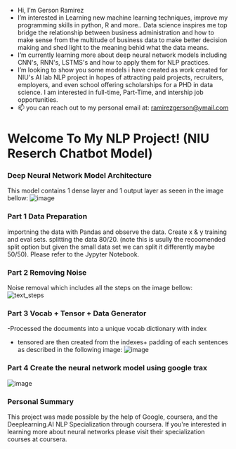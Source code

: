 - Hi, I’m Gerson Ramirez
- I’m interested in Learning new machine learning techniques, improve my programming skills in python, R and more.. Data science inspires me top bridge the relationship between business administration and how to make sense from the multitude of business data to make better decision making and shed light to the meaning behid what the data means.
- I’m currently learning more about deep neural network models including CNN's, RNN's, LSTMS's and how to apply them for NLP practices.
- I’m looking to show you some models i have created as work created for NIU's AI lab NLP project in hopes of attracting paid projects, recruiters, employers, and even school offering scholarships for a PHD in data science. I am interested in full-time, Part-Time, and intership job opportunities. 
- 📫 you can reach out to my personal email at: ramirezgerson@ymail.com

<!---
memora0101/memora0101 is a ✨ special ✨ repository because its `README.md` (this file) appears on your GitHub profile.
You can click the Preview link to take a look at your changes.
--->

# Welcome To My NLP Project! (NIU Reserch Chatbot Model)
### Deep Neural Network Model Architecture
This model contains 1 dense layer and 1 output layer as seeen in the image bellow:
![image](https://user-images.githubusercontent.com/65258221/113771716-5b67ae80-96e9-11eb-9c1a-7959998302db.png)

### Part 1 Data Preparation
importning the data with Pandas and observe the data.
Create x & y training and eval sets.
splitting the data 80/20. (note this is usully the recoomended split option but given the small data set we can split it differently maybe 50/50).
Please refer to the Jypyter Notebook.

### Part 2 Removing Noise
Noise removal which includes all the steps on the image bellow:
![text_steps](https://user-images.githubusercontent.com/65258221/113777386-9faa7d00-96f0-11eb-8221-8792507cb86c.png)

### Part 3 Vocab + Tensor + Data Generator
-Processed the documents into a unique vocab dictionary with index
- tensored are then created from the indexes+ padding of each sentences as described in the following image:
![image](https://user-images.githubusercontent.com/65258221/113794562-739ef400-9710-11eb-9195-6fb931cf69f5.png)

### Part 4 Create the neural network model using google trax
![image](https://user-images.githubusercontent.com/65258221/113796201-49e7cc00-9714-11eb-9d44-032db9b526f7.png)


### Personal Summary
This project was made possible by the help of Google, coursera, and the Deeplearning.AI NLP Specialization through coursera. 
If you're interested in learning more about neural networks please visit their specialization courses at coursera. 
